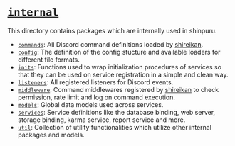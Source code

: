 # [`internal`](internal/)

This directory contains packages which are internally used in shinpuru.

- [`commands`](commands/): All Discord command definitions loaded by [shireikan](https://github.com/zekrotja/shireikan).
- [`config`](config/): The definition of the config stucture and available loaders for different file formats.
- [`inits`](inits/): Functions used to wrap initialization procedures of services so that they can be used on service registration in a simple and clean way.
- [`listeners`](listeners/): All registered listeners for Discord events.
- [`middleware`](middleware/): Command middlewares registered by [shireikan](https://github.com/zekrotja/shireikan) to check permission, rate limit and log on command execution.
- [`models`](models/): Global data models used across services.
- [`services`](services/): Service definitions like the database binding, web server, storage binding, karma service, report service and more.
- [`util`](util/): Collection of utility functionalities which utilize other internal packages and models.